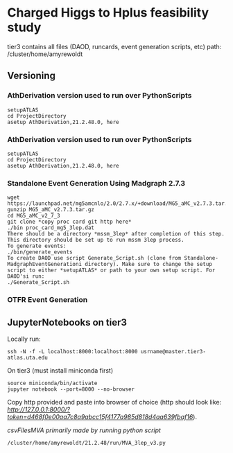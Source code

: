 # Charged Higgs to Hplus feasibility study

tier3 contains all files (DAOD, runcards, event generation scripts, etc)
    path: /cluster/home/amyrewoldt

## Versioning
### AthDerivation version used to run over PythonScripts

    setupATLAS
    cd ProjectDirectory
    asetup AthDerivation,21.2.48.0, here

### AthDerivation version used to run over PythonScripts

	setupATLAS
	cd ProjectDirectory
	asetup AthDerivation,21.2.48.0, here

### Standalone Event Generation Using Madgraph 2.7.3

	wget https://launchpad.net/mg5amcnlo/2.0/2.7.x/+download/MG5_aMC_v2.7.3.tar.gz
	gunzip MG5_aMC_v2.7.3.tar.gz
	cd MG5_aMC_v2_7_3
	git clone *copy proc card git http here*
	./bin proc_card_mg5_3lep.dat
	There should be a directory *mssm_3lep* after completion of this step. This directory should be set up to run mssm 3lep process. 
	To generate events:
	./bin/generate_events
	To create DAOD use script Generate_Script.sh (clone from Standalone-MadgraphEventGenerationi directory). Make sure to change the setup script to either *setupATLAS* or path to your own setup script. For DAOD'si run:
	./Generate_Script.sh

### OTFR Event Generation

## JupyterNotebooks on tier3
Locally run:

    ssh -N -f -L localhost:8000:localhost:8000 usrname@master.tier3-atlas.uta.edu
On tier3 (must install miniconda first)

    source miniconda/bin/activate
    jupyter notebook --port=8000 --no-browser
Copy http provided and paste into browser of choice (http should look like: *http://127.0.0.1:8000/?token=d468f0e00aa7c8a9abcc15f4177a985d818d4aa639fbaf16*).

*csvFilesMVA primarily made by running python script*

    /cluster/home/amyrewoldt/21.2.48/run/MVA_3lep_v3.py

